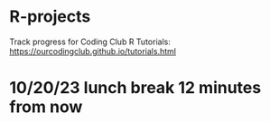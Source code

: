 # R-projects

Track progress for Coding Club R Tutorials:
https://ourcodingclub.github.io/tutorials.html

# 10/20/23 lunch break 12 minutes from now
